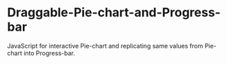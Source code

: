 # Draggable-Pie-chart-and-Progress-bar
JavaScript for interactive Pie-chart and replicating same values from Pie-chart into Progress-bar.
